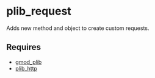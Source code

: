 # plib_request
Adds new method and object to create custom requests.

## Requires
- [gmod_plib](https://github.com/Pika-Software/gmod_plib)
- [plib_http](https://github.com/Pika-Software/plib_http)
